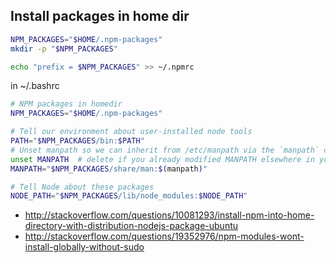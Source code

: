 ## Install packages in home dir

```bash
NPM_PACKAGES="$HOME/.npm-packages"
mkdir -p "$NPM_PACKAGES"

echo "prefix = $NPM_PACKAGES" >> ~/.npmrc
```

in ~/.bashrc

```bash
# NPM packages in homedir
NPM_PACKAGES="$HOME/.npm-packages"

# Tell our environment about user-installed node tools
PATH="$NPM_PACKAGES/bin:$PATH"
# Unset manpath so we can inherit from /etc/manpath via the `manpath` command
unset MANPATH  # delete if you already modified MANPATH elsewhere in your configuration
MANPATH="$NPM_PACKAGES/share/man:$(manpath)"

# Tell Node about these packages
NODE_PATH="$NPM_PACKAGES/lib/node_modules:$NODE_PATH"
```

- http://stackoverflow.com/questions/10081293/install-npm-into-home-directory-with-distribution-nodejs-package-ubuntu
- http://stackoverflow.com/questions/19352976/npm-modules-wont-install-globally-without-sudo
